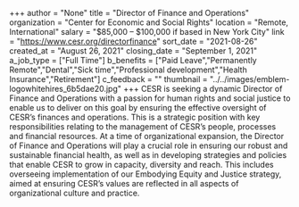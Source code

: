 +++
author = "None"
title = "Director of Finance and Operations"
organization = "Center for Economic and Social Rights"
location = "Remote, International"
salary = "$85,000 – $100,000 if based in New York City"
link = "https://www.cesr.org/directorfinance"
sort_date = "2021-08-26"
created_at = "August 26, 2021"
closing_date = "September 1, 2021"
a_job_type = ["Full Time"]
b_benefits = ["Paid Leave","Permanently Remote","Dental","Sick time","Professional development","Health Insurance","Retirement"]
c_feedback = ""
thumbnail = "../../images/emblem-logowhitehires_6b5dae20.jpg"
+++
CESR is seeking a dynamic Director of Finance and Operations with a passion for human rights and social justice to enable us to deliver on this goal by ensuring the effective oversight of CESR’s finances and operations. This is a strategic position with key responsibilities relating to the management of CESR’s people, processes and financial resources.  At a time of organizational expansion, the Director of Finance and Operations will play a crucial role in ensuring our robust and sustainable financial health, as well as in developing strategies and policies that enable CESR to grow in capacity, diversity and reach. This includes overseeing implementation of our Embodying Equity and Justice strategy, aimed at ensuring CESR’s values are reflected in all aspects of organizational culture and practice. 
